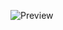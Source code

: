 ![Preview](https://user-images.githubusercontent.com/52077360/154740927-5d162085-ace4-42d8-9d3f-c20f97685a86.png)
